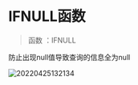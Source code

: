 # IFNULL函数

> 函数 ：IFNULL

防止出现null值导致查询的信息全为null

![20220425132134](https://xleixz.oss-cn-nanjing.aliyuncs.com/typora-img/20220425132134.png)
